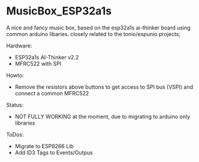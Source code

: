 # MusicBox_ESP32a1s
A nice and fancy music box, based on the esp32a1s ai-thinker board using common arduino libaries. closely related to the tonio/espunio projects;

Hardware:
- ESP32a1s AI-Thinker v2.2
- MFRC522 with SPI

Howto:
- Remove the resistors above buttons to get access to SPI bus (VSPI) and connect a common MFRC522

Status:
- NOT FULLY WORKING at the moment, due to migrating to arduino only libraries

ToDos:
- Migrate to ESP8266 Lib
- Add ID3 Tags to Events/Outpus

